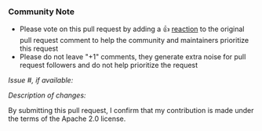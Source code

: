 <!-- Please keep this note for the community -->

### Community Note

* Please vote on this pull request by adding a 👍 [reaction](https://blog.github.com/2016-03-10-add-reactions-to-pull-requests-issues-and-comments/) to the original pull request comment to help the community and maintainers prioritize this request
* Please do not leave "+1" comments, they generate extra noise for pull request followers and do not help prioritize the request

<!-- Thank you for keeping this note for the community -->

<!--

**Security disclosures**

If you think you’ve found a potential security issue, please do not post it in the Issues.  Instead, please follow the instructions [here](https://aws.amazon.com/security/vulnerability-reporting/) or [email AWS security directly](mailto:aws-security@amazon.com).

-->

*Issue #, if available:*

*Description of changes:*


By submitting this pull request, I confirm that my contribution is made under the terms of the Apache 2.0 license.
